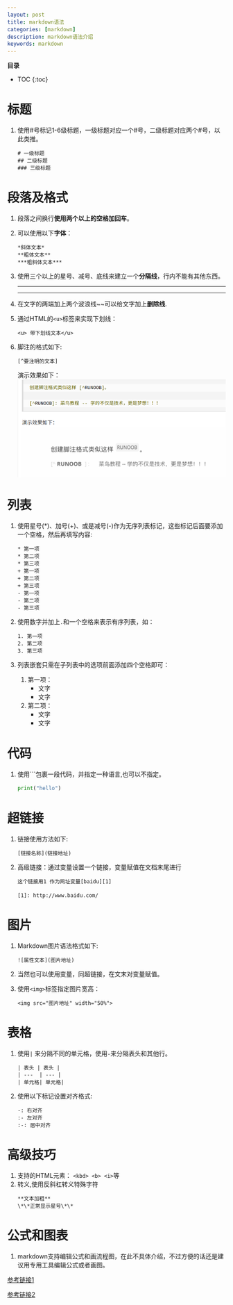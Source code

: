 ```yaml
---
layout: post
title: markdown语法
categories: [markdown]
description: markdown语法介绍
keywords: markdown
---
```


**目录**

* TOC
{:toc}  

# 标题

1. 使用#号标记1-6级标题，一级标题对应一个#号，二级标题对应两个#号，以此类推。
    ```
    # 一级标题
    ## 二级标题
    ### 三级标题
    ```

# 段落及格式

1. 段落之间换行**使用两个以上的空格加回车**。

2. 可以使用以下**字体**：
    ```
    *斜体文本*
    **粗体文本**
    ***粗斜体文本***
    ```
3. 使用三个以上的星号、减号、底线来建立一个**分隔线**，行内不能有其他东西。
    
    ***
    * * *
    
4. 在文字的两端加上两个波浪线~~可以给文字加上**删除线**.

5. 通过HTML的```<u>```标签来实现下划线：
    ```
    <u> 带下划线文本</u>
    ```
6. 脚注的格式如下:
    ```
    [^要注明的文本]
    ```
    演示效果如下：
    ![脚注](/images/posts/markdown脚注.png)

# 列表
1. 使用星号(*)、加号(+)、或是减号(-)作为无序列表标记，这些标记后面要添加一个空格，然后再填写内容:
    ```
    * 第一项
    * 第二项
    * 第三项
    + 第一项
    + 第二项
    + 第三项
    - 第一项
    - 第二项
    - 第三项
    ```
2. 使用数字并加上```.```和一个空格来表示有序列表，如：
    ```
    1. 第一项
    2. 第二项
    3. 第三项
    ```
3. 列表嵌套只需在子列表中的选项前面添加四个空格即可：
    
    1. 第一项：
        - 文字
        - 文字
    2. 第二项：
        - 文字
        - 文字
    
# 代码

1. 使用\`\`\`包裹一段代码，并指定一种语言,也可以不指定。
    ```python
    print("hello")
    ```
# 超链接

1. 链接使用方法如下:
    ```
    [链接名称](链接地址)

    ```
2. 高级链接：通过变量设置一个链接，变量赋值在文档末尾进行
    ```
    这个链接用1 作为网址变量[baidu][1]

    [1]: http://www.baidu.com/
    ```
# 图片
1. Markdown图片语法格式如下:
    ```
    ![属性文本](图片地址)
    ```
2. 当然也可以使用变量，同超链接，在文末对变量赋值。

3. 使用```<img>```标签指定图片宽高：
    ```
    <img src="图片地址" width="50%">
    ```
# 表格
1. 使用```|``` 来分隔不同的单元格，使用```-```来分隔表头和其他行。
    ```
    | 表头 | 表头 |
    | ---  | --- |
    | 单元格| 单元格|
    ```
2. 使用以下标记设置对齐格式:
    ```
    -: 右对齐
    :- 左对齐
    :-: 居中对齐
    ```
# 高级技巧
1. 支持的HTML元素：
  ```<kbd> <b> <i>```等
2. 转义,使用反斜杠转义特殊字符
    ```
    **文本加粗**
    \*\*正常显示星号\*\*
    ```
# 公式和图表

1. markdown支持编辑公式和画流程图，在此不具体介绍，不过方便的话还是建议用专用工具编辑公式或者画图。
  

[参考链接1](https://cloud.tencent.com/developer/article/1761078)  

[参考链接2](https://www.runoob.com/markdown/md-advance.html)